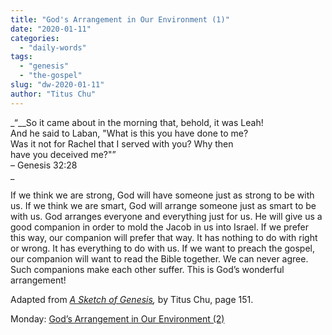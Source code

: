 ```yaml
---
title: "God's Arrangement in Our Environment (1)"
date: "2020-01-11"
categories: 
  - "daily-words"
tags: 
  - "genesis"
  - "the-gospel"
slug: "dw-2020-01-11"
author: "Titus Chu"
---
```


_“__So it came about in the morning that, behold, it was Leah!  
And he said to Laban, "What is this you have done to me?  
Was it not for Rachel that I served with you? Why then  
have you deceived me?"”  
– Genesis 32:28  
_

If we think we are strong, God will have someone just as strong to be with us. If we think we are smart, God will arrange someone just as smart to be with us. God arranges everyone and everything just for us. He will give us a good companion in order to mold the Jacob in us into Israel. If we prefer this way, our companion will prefer that way. It has nothing to do with right or wrong. It has everything to do with us. If we want to preach the gospel, our companion will want to read the Bible together. We can never agree. Such companions make each other suffer. This is God’s wonderful arrangement!

Adapted from _[A Sketch of Genesis](/book-gen-sketch "Go to the listing for this book."),_ by Titus Chu, page 151.

Monday: [God’s Arrangement in Our Environment (2)](/dw-2020-01-13)
